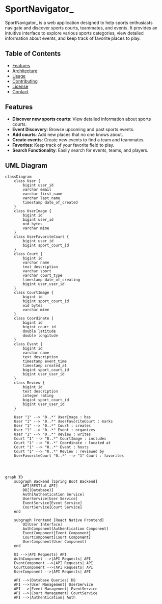 # SportNavigator_

SportNavigator_ is a web application designed to help sports enthusiasts navigate and discover sports courts, teammates, and events. It provides an intuitive interface to explore various sports categories, view detailed information about events, and keep track of favorite places to play.

## Table of Contents
- [Features](#features)
- [Architecture](#architecture)
- [Usage](#usage)
- [Contributing](#contributing)
- [License](#license)
- [Contact](#contact)
    
## Features
- **Discover new sports courts**: View detailed information about sports courts.
- **Event Discovery**: Browse upcoming and past sports events.
- **Add courts**: Add new places that no one knows about.
- **Create events**: Create new events to find a team and teammates.
- **Favorites**: Keep track of your favorite field to play.
- **Search Functionality**: Easily search for events, teams, and players.          

## UML Diagram

```mermaid
classDiagram
    class User {
        bigint user_id
        varchar email
        varchar first_name
        varchar last_name
        timestamp date_of_created
    }
    class UserImage {
        bigint id
        bigint user_id
        oid bytes
        varchar mime
    }
    class UserFavoriteCourt {
        bigint user_id
        bigint sport_court_id
    }
    class Court {
        bigint id
        varchar name
        text description
        varchar sport
        varchar court_type
        timestamp date_of_creating
        bigint user_user_id
    }
    class CourtImage {
        bigint id
        bigint sport_court_id
        oid bytes
        varchar mime
    }
    class Coordinate {
        bigint id
        bigint court_id
        double latitude
        double longitude
    }
    class Event {
        bigint id
        varchar name
        text description
        timestamp event_time
        timestamp created_at
        bigint sport_court_id
        bigint user_user_id
    }
    class Review {
        bigint id
        text description
        integer rating
        bigint sport_court_id
        bigint user_user_id
    }

    User "1" --> "0..*" UserImage : has
    User "1" --> "0..*" UserFavoriteCourt : marks
    User "1" --> "0..*" Court : creates
    User "1" --> "0..*" Event : organizes
    User "1" --> "0..*" Review : writes
    Court "1" --> "0..*" CourtImage : includes
    Court "1" --> "0..*" Coordinate : located at
    Court "1" --> "0..*" Event : hosts
    Court "1" --> "0..*" Review : reviewed by
    UserFavoriteCourt "0..*" --> "1" Court : favorites       
      



graph TD
    subgraph Backend [Spring Boot Backend]
        API[RESTful API]
        DB[(Database)]
        Auth[Authentication Service]
        UserService[User Service]
        EventService[Event Service]
        CourtService[Court Service]
    end

    subgraph Frontend [React Native Frontend]
        UI[User Interface]
        AuthComponent[Authentication Component]
        EventComponent[Event Component]
        CourtComponent[Court Component]
        UserComponent[User Component]
    end

    UI -->|API Requests| API
    AuthComponent -->|API Requests| API
    EventComponent -->|API Requests| API
    CourtComponent -->|API Requests| API
    UserComponent -->|API Requests| API

    API -->|Database Queries| DB
    API -->|User Management| UserService
    API -->|Event Management| EventService
    API -->|Court Management| CourtService
    API -->|Authentication| Auth
